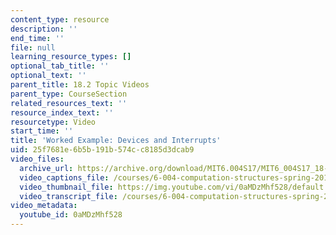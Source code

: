 ```yaml
---
content_type: resource
description: ''
end_time: ''
file: null
learning_resource_types: []
optional_tab_title: ''
optional_text: ''
parent_title: 18.2 Topic Videos
parent_type: CourseSection
related_resources_text: ''
resource_index_text: ''
resourcetype: Video
start_time: ''
title: 'Worked Example: Devices and Interrupts'
uid: 25f7681e-6b5b-191b-574c-c8185d3dcab9
video_files:
  archive_url: https://archive.org/download/MIT6.004S17/MIT6_004S17_18-02-08-01_300k.mp4
  video_captions_file: /courses/6-004-computation-structures-spring-2017/2d06d3c162fd5802829bec10dacaf59b_0aMDzMhf528.vtt
  video_thumbnail_file: https://img.youtube.com/vi/0aMDzMhf528/default.jpg
  video_transcript_file: /courses/6-004-computation-structures-spring-2017/a8361fb0250a5a4b7147224d9b30cf03_0aMDzMhf528.pdf
video_metadata:
  youtube_id: 0aMDzMhf528
---
```

